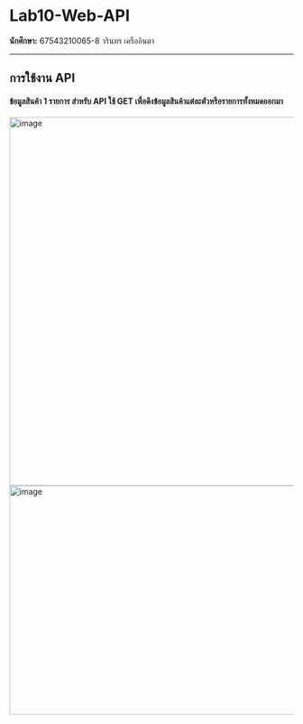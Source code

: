 # Lab10-Web-API

**นักศึกษา:** 67543210065-8 วรินทร เครืออินตา

---

## การใช้งาน API

#### ข้อมูลสินค้า 1 รายการ สำหรับ API  ใช้ GET เพื่อดึงข้อมูลสินค้าแต่ละตัวหรือรายการทั้งหมดออกมา

<img width="1244" height="653" alt="image" src="https://github.com/user-attachments/assets/2f7210d5-ef2a-4264-b19a-6528fce4af16" />

<img width="713" height="406" alt="image" src="https://github.com/user-attachments/assets/d672a59c-9b50-46e2-81bc-61777ad954ee" />

